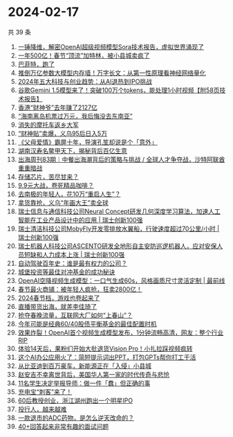 # 2024-02-17

共 39 条

<!-- BEGIN 36KR -->
<!-- 最后更新时间 2024-02-17 23:05:31 +0800 -->
1. [一锤降维，解密OpenAI超级视频模型Sora技术报告，虚拟世界涌现了](https://36kr.com/p/2651890691244297)
1. [一年500亿！春节“顶流”加特林，被小县城卖疯了](https://36kr.com/p/2651194956561540)
1. [​巴菲特，跑了](https://36kr.com/p/2649670459277570)
1. [推倒万亿参数大模型内存墙！万字长文：从第一性原理看神经网络量化](https://36kr.com/p/2647879442612486)
1. [2024年五大科技与创业趋势：从AI退热到IPO挑战](https://36kr.com/p/2597372212624004)
1. [谷歌Gemini 1.5模型来了！突破100万个tokens，能处理1小时视频【附58页技术报告】](https://36kr.com/p/2650854374260993)
1. [香港“财神爷”去年赚了2127亿](https://36kr.com/p/2647743637766403)
1. [“海南离岛机票过万元，我后悔没去东南亚”](https://36kr.com/p/2649581787167875)
1. [消失的摩托车返乡大军](https://36kr.com/p/2648229133959430)
1. [“财神贴”卖爆，义乌95后日入5万](https://36kr.com/p/2647902571086086)
1. [《父母爱情》霸屏十年，导演孔笙却说是个「意外」](https://36kr.com/p/2638224884547848)
1. [湖南汉寿名鳖甲天下，揭秘背后百亿生意](https://36kr.com/p/2649384751217801)
1. [出海周刊83期｜中餐出海潮背后的策略与挑战 / 全球人才争夺战，沙特阿联酋重重暗战](https://36kr.com/p/2638354024414344)
1. [存储芯片，苦尽甘来？](https://36kr.com/p/2647761426055424)
1. [9.9元大战，卷死精品咖啡？](https://36kr.com/p/2651199753683208)
1. [去南极的年轻人，花10万“重启人生”？](https://36kr.com/p/2650839471045761)
1. [拿货靠抢，义乌“年画大王”卖全球](https://36kr.com/p/2649318692897033)
1. [瑞士信息与通信科技公司Neural Concept研发几何深度学习算法，加速人工智能在工业产品设计中的应用 | 瑞士创新100强](https://36kr.com/p/2632131011071494)
1. [瑞士清洁科技公司MobyFly开发零排放水翼船，行驶速度超过70公里/小时 | 瑞士创新100强](https://36kr.com/p/2651899125632261)
1. [瑞士机器人科技公司ASCENTO研发全地形自主安防巡逻机器人，应对安保人员短缺和人力成本上涨 | 瑞士创新100强](https://36kr.com/p/2642014526590468)
1. [自动驾驶百年史：谁是最有权力的公司？](https://36kr.com/p/2651027423904009)
1. [城堡投资等最佳对冲基金的成功秘诀](https://36kr.com/p/2647847483423881)
1. [OpenAI空降视频生成模型：一口气生成60s，风格画质尺寸灵活定制 | 最前线](https://36kr.com/p/2650547758039300)
1. [春节最火商铺：被年轻人疯抢，狂卖2800亿！](https://36kr.com/p/2649373907222785)
1. [2024春节档，游戏也卷起来了](https://36kr.com/p/2650505023131138)
1. [直播带货出海，就差李佳琦了](https://36kr.com/p/2649606510477574)
1. [抢夺春晚流量，互联网大厂如何“上春山”？](https://36kr.com/p/2649849869859968)
1. [今年可能是经典60/40股债平衡基金的最佳配置时机](https://36kr.com/p/2649261590953089)
1. [效果炸裂！OpenAI首个视频生成模型发布，1分钟流畅高清，网友：整个行业RIP](https://36kr.com/p/2650455497425153)
1. [体验14天后，果粉们开始大批退货Vision Pro！小扎拉踩视频疯转](https://36kr.com/p/2649286622739585)
1. [这个AI办公应用火了：简短提示词出PPT，打包GPTs帮你打工干活](https://36kr.com/p/2649283365503236)
1. [从比亚迪到百万豪车，新能源正在「入侵」小县城](https://36kr.com/p/2649857591840005)
1. [赵安吉不幸离世背后，美国华人第一家的时代传奇与悲怆](https://36kr.com/p/2649759296798981)
1. [11名学生决定举报导师：做一件「蠢」但正确的事](https://36kr.com/p/2638222576008322)
1. [充电宝“刺客”来了！](https://36kr.com/p/2649794569768451)
1. [60后教授创业，浙江湖州跑出一个明星IPO](https://36kr.com/p/2649495506926725)
1. [投行人，越来越难](https://36kr.com/p/2649708241042569)
1. [一款退市的ADC药物，是怎么逆天改命的？](https://36kr.com/p/2649720701452552)
1. [40+回答起来非常有趣的面试问题](https://36kr.com/p/2589887439059593)
<!-- END 36KR -->